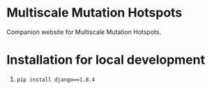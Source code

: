 # Multiscale Mutation Hotspots

Companion website for Multiscale Mutation Hotspots.

# Installation for local development

1. `pip install django==1.8.4`

